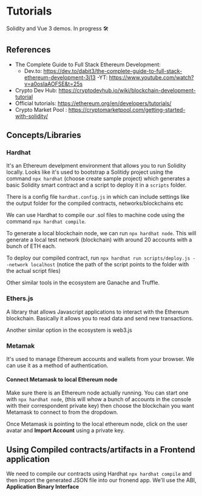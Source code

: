 # Tutorials

Solidity and Vue 3 demos. In progress 🛠

## References

- The Complete Guide to Full Stack Ethereum Development:
  - Dev.to: https://dev.to/dabit3/the-complete-guide-to-full-stack-ethereum-development-3j13
    -YT: https://www.youtube.com/watch?v=a0osIaAOFSE&t=25s
- Crypto Dev Hub: https://cryptodevhub.io/wiki/blockchain-development-tutorial
- Official tutorials: https://ethereum.org/en/developers/tutorials/
- Crypto Market Pool : https://cryptomarketpool.com/getting-started-with-solidity/

## Concepts/Libraries

### Hardhat

It's an Ethereum develpment environment that allows you to run Solidity locally. Looks like it's used to bootstrap a Solitidy project using the command `npx hardhat` (choose create sample project) which generates a basic Solidity smart contract and a script to deploy it in a `scripts` folder.

There is a config file `hardhat.config.js` in which can include settings like the output folder for the compiled contracts, networks/blockchains etc

We can use Hardhat to compile our .sol files to machine code using the command `npx hardhat compile`.

To generate a local blockchain node, we can run `npx hardhat node`. This will generate a local test network (blockchain) with around 20 accounts with a bunch of ETH each.

To deploy our compiled contract, run `npx hardhat run scripts/deploy.js --network localhost` (notice the path of the script points to the folder with the actual script files)

Other similar tools in the ecosystem are Ganache and Truffle.

### Ethers.js

A library that allows Javascript applications to interact with the Ethereum blockchain. Basically it allows you to read data and send new transactions.

Another similar option in the ecosystem is web3.js

### Metamak

It's used to manage Ethereum accounts and wallets from your browser. We can use it as a method of authentication.

#### Connect Metamask to local Ethereum node

Make sure there is an Ethereum node actually running. You can start one with `npx hardhat node`, (this will whow a bunch of accounts in the console with their correspondent private key) then choose the blockchain you want Metamask to connect to from the dropdown.

Once Metamask is pointing to the local ethereum node, click on the user avatar and **Import Account** using a private key.

## Using Compiled contracts/artifacts in a Frontend application

We need to compile our contracts using Hardhat `npx hardhat compile` and then import the generated JSON file into our fronend app. We'll use the ABI, **Application Binary Interface**
